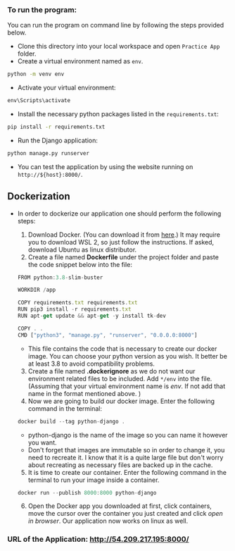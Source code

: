### To run the program: 

You can run the program on command line by following the steps provided below.

* Clone this directory into your local workspace and open ```Practice App``` folder.  
* Create a virtual environment named as ```env```.
```cmd
python -m venv env  
```
* Activate your virtual environment:
```cmd
env\Scripts\activate
```
* Install the necessary python packages listed in the ```requirements.txt```:
```cmd
pip install -r requirements.txt
```
* Run the Django application:
```cmd
python manage.py runserver
```
* You can test the application by using the website running on ```http://${host}:8000/```.


## Dockerization
* In order to dockerize our application one should perform the following steps:
   1) Download Docker. (You can download it from [here](https://www.docker.com/).) It may require you to download WSL 2, so just follow the instructions. If asked, download Ubuntu as linux distributor.
   2) Create a file named **Dockerfile** under the project folder and paste the code snippet below into the file:
    ```javascript
    FROM python:3.8-slim-buster

    WORKDIR /app

    COPY requirements.txt requirements.txt
    RUN pip3 install -r requirements.txt
    RUN apt-get update && apt-get -y install tk-dev

    COPY . .
    CMD ["python3", "manage.py", "runserver", "0.0.0.0:8000"] 
     ``` 
     * This file contains the code that is necessary to create our docker image. You can choose your python version as you wish. It better be at least 3.8 to avoid compatibility problems.
    
    3) Create a file named **.dockerignore** as we do not want our environment related files to be included. Add ``` */env ``` into the file. (Assuming that your virtual environment name is _env_. If not add that name in the format mentioned above. )
    4) Now we are going to build our docker image. Enter the following command in the terminal:
    ```javascript
    docker build --tag python-django .
    ```
    * python-django is the name of the image so you can name it however you want. 
    * Don't forget that images are immutable so in order to change it, you need to recreate it. I know that it is a quite large file but don't worry about recreating as necessary files are backed up in the cache.
    5) It is time to create our container. Enter the following command in the terminal to run your image inside a container. 
    ```javascript
    docker run --publish 8000:8000 python-django
    ```
    6) Open the Docker app you downloaded at first, click containers, move the cursor over the container you just created and click _open in browser_. Our application now works on linux as well.
    
### URL of the Application: http://54.209.217.195:8000/
